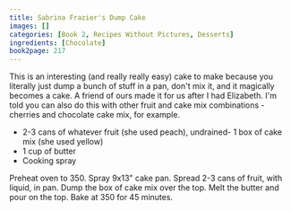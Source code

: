```yaml
---
title: Sabrina Frazier's Dump Cake
images: []
categories: [Book 2, Recipes Without Pictures, Desserts]
ingredients: [Chocolate]
book2page: 217
---
```


This is an interesting (and really really easy) cake to make because you literally just dump a bunch of stuff in a pan, don't mix it, and it magically becomes a cake. A friend of ours made it for us after I had Elizabeth. I'm told you can also do this with other fruit and cake mix combinations - cherries and chocolate cake mix, for example. 

- 2-3 cans of whatever fruit (she used peach), undrained- 1 box of cake mix (she used yellow)
- 1 cup of butter
- Cooking spray

Preheat oven to 350. Spray 9x13" cake pan. Spread 2-3 cans of fruit, with liquid, in pan. Dump the box of cake mix over the top. Melt the butter and pour on the top. Bake at 350 for 45 minutes.